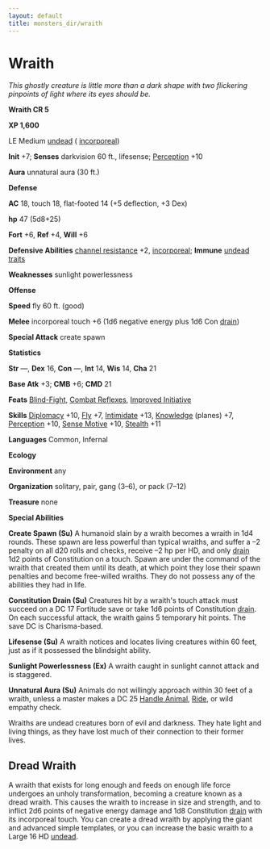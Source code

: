 ```yaml
---
layout: default
title: monsters_dir/wraith
---
```

# Wraith

_This ghostly creature is little more than a dark shape with two flickering pinpoints of light where its eyes should be._

**Wraith CR 5**

**XP 1,600**

LE Medium [undead](creatureTypes#_undead) ( [incorporeal](creatureTypes#_incorporeal-subtype))

**Init** +7; **Senses** darkvision 60 ft., lifesense; [Perception](../skills_dir/perception#_perception) +10

**Aura** unnatural aura (30 ft.)

**Defense**

**AC** 18, touch 18, flat-footed 14 (+5 deflection, +3 Dex)

**hp** 47 (5d8+25)

**Fort** +6, **Ref** +4, **Will** +6

**Defensive Abilities** [channel resistance](universalMonsterRules#_channel-resistance) +2, [incorporeal](universalMonsterRules#_incorporeal); **Immune** [undead traits](universalMonsterRules#_undead-traits)

**Weaknesses** sunlight powerlessness

**Offense**

**Speed** fly 60 ft. (good)

**Melee** incorporeal touch +6 (1d6 negative energy plus 1d6 Con [drain](universalMonsterRules#_ability-damage-and-drain))

**Special Attack** create spawn

**Statistics**

**Str** —, **Dex** 16, **Con** —, **Int** 14, **Wis** 14, **Cha** 21

**Base Atk** +3; **CMB** +6; **CMD** 21

**Feats** [Blind-Fight](../feats#_blind-fight), [Combat Reflexes](../feats#_combat-reflexes), [Improved Initiative](../feats#_improved-initiative)

**Skills** [Diplomacy](../skills_dir/diplomacy#_diplomacy) +10, [Fly](../skills_dir/fly#_fly) +7, [Intimidate](../skills_dir/intimidate#_intimidate) +13, [Knowledge](../skills_dir/knowledge#_knowledge) (planes) +7, [Perception](../skills_dir/perception#_perception) +10, [Sense Motive](../skills_dir/senseMotive#_sense-motive) +10, [Stealth](../skills_dir/stealth#_stealth) +11

**Languages** Common, Infernal

**Ecology**

**Environment** any

**Organization** solitary, pair, gang (3–6), or pack (7–12)

**Treasure** none

**Special Abilities**

**Create Spawn (Su)** A humanoid slain by a wraith becomes a wraith in 1d4 rounds. These spawn are less powerful than typical wraiths, and suffer a –2 penalty on all d20 rolls and checks, receive –2 hp per HD, and only [drain](universalMonsterRules#_ability-damage-and-drain) 1d2 points of Constitution on a touch. Spawn are under the command of the wraith that created them until its death, at which point they lose their spawn penalties and become free-willed wraiths. They do not possess any of the abilities they had in life.

**Constitution Drain (Su)** Creatures hit by a wraith's touch attack must succeed on a DC 17 Fortitude save or take 1d6 points of Constitution [drain](universalMonsterRules#_ability-damage-and-drain). On each successful attack, the wraith gains 5 temporary hit points. The save DC is Charisma-based.

**Lifesense (Su)** A wraith notices and locates living creatures within 60 feet, just as if it possessed the blindsight ability.

**Sunlight Powerlessness (Ex)** A wraith caught in sunlight cannot attack and is staggered.

**Unnatural Aura (Su)** Animals do not willingly approach within 30 feet of a wraith, unless a master makes a DC 25 [Handle Animal](../skills_dir/handleAnimal#_handle-animal), [Ride](../skills_dir/ride#_ride), or wild empathy check.

Wraiths are undead creatures born of evil and darkness. They hate light and living things, as they have lost much of their connection to their former lives.

## Dread Wraith

A wraith that exists for long enough and feeds on enough life force undergoes an unholy transformation, becoming a creature known as a dread wraith. This causes the wraith to increase in size and strength, and to inflict 2d6 points of negative energy damage and 1d8 Constitution [drain](universalMonsterRules#_ability-damage-and-drain) with its incorporeal touch. You can create a dread wraith by applying the giant and advanced simple templates, or you can increase the basic wraith to a Large 16 HD [undead](creatureTypes#_undead).

